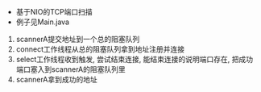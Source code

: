 - 基于NIO的TCP端口扫描
- 例子见Main.java

1. scannerA提交地址到一个总的阻塞队列
2. connect工作线程从总的阻塞队列拿到地址注册并连接
3. select工作线程收到触发, 尝试结束连接, 能结束连接的说明端口存在, 把成功端口塞入到scannerA的阻塞队列里
4. scannerA拿到成功的地址